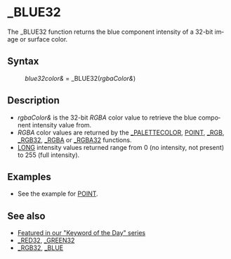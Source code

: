 <style>pre.codeide, pre.outputfixed, .outputcrt0 { background-color: #000 !important; color: #FFF !important; }</style><!DOCTYPE html>
<html class="client-nojs" dir="ltr" lang="en">
<head>
<title>_BLUE32 - QB64 Phoenix Edition Wiki</title>
</head>
<body class="mediawiki ltr sitedir-ltr mw-hide-empty-elt ns-0 ns-subject page-BLUE32 rootpage-BLUE32 skin-vector action-view skin-vector-legacy vector-feature-language-in-header-enabled vector-feature-language-in-main-page-header-disabled vector-feature-language-alert-in-sidebar-disabled vector-feature-sticky-header-disabled vector-feature-sticky-header-edit-disabled vector-feature-table-of-contents-disabled vector-feature-visual-enhancement-next-disabled">
<div class="mw-body" id="content" role="main">
<a id="top"></a>
<h1 class="firstHeading mw-first-heading" id="firstHeading">_BLUE32</h1>
<div class="vector-body" id="bodyContent">
<div class="mw-body-content mw-content-ltr" dir="ltr" id="mw-content-text" lang="en"><div class="mw-parser-output"><p>The <a class="mw-selflink selflink">_BLUE32</a> function returns the blue component intensity of a 32-bit image or surface color.
</p>
<h2><span class="mw-headline" id="Syntax">Syntax</span></h2>
<dl><dd><i>blue32color&amp;</i> = <a class="mw-selflink selflink">_BLUE32</a>(<i>rgbaColor&amp;</i>)</dd></dl>
<p>
</p>
<h2><span class="mw-headline" id="Description">Description</span></h2>
<ul><li><i>rgbaColor&amp;</i> is the 32-bit <i>RGBA</i> color value to retrieve the blue component intensity value from.</li>
<li><i>RGBA</i> color values are returned by the <a href="PALETTECOLOR_(function)" title="PALETTECOLOR (function)">_PALETTECOLOR</a>, <a href="POINT" title="POINT">POINT</a>, <a href="RGB" title="RGB">_RGB</a>, <a href="RGB32" title="RGB32">_RGB32</a>, <a href="RGBA" title="RGBA">_RGBA</a> or <a href="RGBA32" title="RGBA32">_RGBA32</a> functions.</li>
<li><a href="LONG" title="LONG">LONG</a> intensity values returned range from 0 (no intensity, not present) to 255 (full intensity).</li></ul>
<p>
</p>
<h2><span class="mw-headline" id="Examples">Examples</span></h2>
<ul><li>See the example for <a href="POINT" title="POINT">POINT</a>.</li></ul>
<p>
</p>
<h2><span class="mw-headline" id="See_also">See also</span></h2>
<ul><li><a class="external text" href="https://qb64phoenix.com/forum/showthread.php?tid=1060" rel="nofollow">Featured in our "Keyword of the Day" series</a></li>
<li><a href="RED32" title="RED32">_RED32</a>, <a href="GREEN32" title="GREEN32">_GREEN32</a></li>
<li><a href="RGB32" title="RGB32">_RGB32</a>, <a href="BLUE" title="BLUE">_BLUE</a></li></ul>
<p>
</p>
<!-- 
NewPP limit report
Cached time: 20240715062251
Cache expiry: 86400
Reduced expiry: false
Complications: [show‐toc]
CPU time usage: 0.028 seconds
Real time usage: 0.035 seconds
Preprocessor visited node count: 28/1000000
Post‐expand include size: 626/2097152 bytes
Template argument size: 32/2097152 bytes
Highest expansion depth: 3/100
Expensive parser function count: 0/100
Unstrip recursion depth: 0/20
Unstrip post‐expand size: 0/5000000 bytes
-->
<!--
Transclusion expansion time report (%,ms,calls,template)
100.00%   16.850      1 -total
 19.74%    3.327      1 Template:PageSyntax
 16.39%    2.761      3 Template:Parameter
 14.97%    2.523      1 Template:PageNavigation
 14.59%    2.458      1 Template:PageSeeAlso
 14.36%    2.420      1 Template:PageDescription
 14.26%    2.403      1 Template:PageExamples
-->
<!-- Saved in parser cache with key qb64pnix_mw19894-mwmb_:pcache:idhash:59-0!canonical and timestamp 20240715062251 and revision id 8874.
 -->
</div>
</div>
</div>
</div>
</body>
</html>